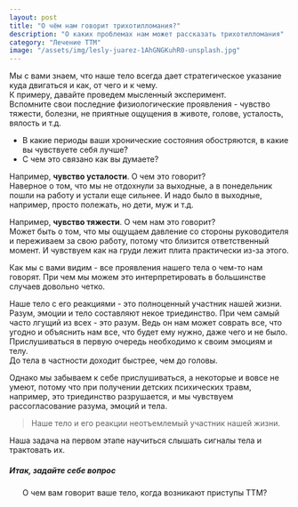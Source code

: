 ```yaml
---
layout: post
title: "О чём нам говорит трихотилломания?"
description: "О каких проблемах нам может рассказать трихотилломания"
category: "Лечение ТТМ"
image: "/assets/img/lesly-juarez-1AhGNGKuhR0-unsplash.jpg"
---
```


Мы с вами знаем, что наше тело всегда дает стратегическое указание куда двигаться и как, от чего и к чему.  
К примеру, давайте проведем мысленный эксперимент.  
Вспомните свои последние физиологические проявления - чувство тяжести, болезни, не приятные ощущения в животе, 
голове, усталость, вялость и т.д.  
- В какие периоды ваши хронические состояния обостряются, в какие вы чувствуете себя лучше?  
- С чем это связано как вы думаете?  

Например, **чувство усталости**. О чем это говорит?  
Наверное о том, что мы не отдохнули за выходные, а в понедельник пошли на работу и устали еще сильнее. 
И надо было в выходные, например, просто полежать, но дети, муж и т.д.

Например, **чувство тяжести**. О чем нам это говорит?  
Может быть о том, что мы ощущаем давление со стороны руководителя и переживаем за свою работу, 
потому что близится ответственный момент. И чувствуем как на груди лежит плита практически из-за этого.  

Как мы с вами видим - все проявления нашего тела о чем-то нам говорят. При чем мы можем это 
интерпретировать в большинстве случаев довольно четко.  

Наше тело с его реакциями - это полноценный участник нашей жизни. Разум, эмоции и тело составляют 
некое триединство. При чем самый часто лгущий из всех - это разум. Ведь он нам может соврать все, 
что угодно и объяснить нам все, что будет ему нужно, даже чего и не было. 
Прислушиваться в первую очередь необходимо к своим эмоциям и телу.  
До тела в частности доходит быстрее, чем до головы.  

Однако мы забываем к себе прислушиваться, а некоторые и вовсе не умеют, потому что при 
получении детских психических травм, например, это триединство разрушается, и мы чувствуем 
рассогласование разума, эмоций и тела.  

> Наше тело и его реакции неотъемлемый участник нашей жизни.

Наша задача на первом этапе научиться слышать сигналы тела и трактовать их.  

<div class="card mb-4 mt-3">
  <div class="card-header">
    <h5 class="mb-0">Итак, задайте себе вопрос</h5>
  </div>
  <div class="card-body">
    <ul class="mb-1">
        О чем вам говорит ваше тело, когда возникают приступы ТТМ?
    </ul>
  </div>
</div>